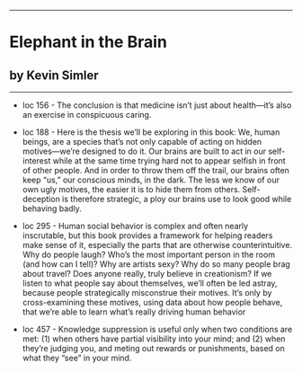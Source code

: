 
---
#  Elephant in the Brain
## by Kevin Simler
---

 - loc 156 - The conclusion is that medicine isn’t just about health—it’s also an exercise in conspicuous caring.

 - loc 188 - Here is the thesis we’ll be exploring in this book: We, human beings, are a species that’s not only capable of acting on hidden motives—we’re designed to do it. Our brains are built to act in our self-interest while at the same time trying hard not to appear selfish in front of other people. And in order to throw them off the trail, our brains often keep “us,” our conscious minds, in the dark. The less we know of our own ugly motives, the easier it is to hide them from others. Self-deception is therefore strategic, a ploy our brains use to look good while behaving badly.

 - loc 295 - Human social behavior is complex and often nearly inscrutable, but this book provides a framework for helping readers make sense of it, especially the parts that are otherwise counterintuitive. Why do people laugh? Who’s the most important person in the room (and how can I tell)? Why are artists sexy? Why do so many people brag about travel? Does anyone really, truly believe in creationism? If we listen to what people say about themselves, we’ll often be led astray, because people strategically misconstrue their motives. It’s only by cross-examining these motives, using data about how people behave, that we’re able to learn what’s really driving human behavior

 - loc 457 - Knowledge suppression is useful only when two conditions are met: (1) when others have partial visibility into your mind; and (2) when they’re judging you, and meting out rewards or punishments, based on what they “see” in your mind.

